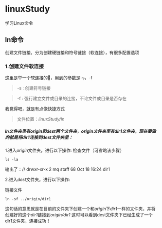 # linuxStudy
学习Linux命令

## ln命令
创建文件链接，分为创建硬链接和符号链接（软连接），有很多配置选项


### 1.创建文件软连接
这里是举一个软连接的🌰，用到的参数是-s，-f
> -s : 创建符号链接

> -f : 强行建立文件或目录的连接，不论文件或目录是否存在
       
我觉得吧，就是有点像快捷方式
> 文件位置：*linuxStudy/ln*

##### *ln*文件夹里有*origin*和*dest*两个文件夹，*origin*文件夹里有*dir1*文件夹，现在要做的就是将*dir1*连接到*dest*文件夹里：
1.进入*origin*文件夹，进行以下操作:
 检查文件（可省略该步骤）

```angular2html
ls -la
```
输出了：// drwxr-xr-x  2 mq  staff   68 Oct 18 16:24 dir1

2.进入*dest*文件夹，进行以下操作:

链接文件
```angular2html
ln -sf ../origin/dir1
```
这句话的意思就是在目前的文件夹下创建一个和*origin*下*dir1*一样的文件夹，并将创建好的这个*dir1*链接到*origin/dir1*
这时可以看到dest文件夹下已经生成了一个dir1文件夹，连接成功！

